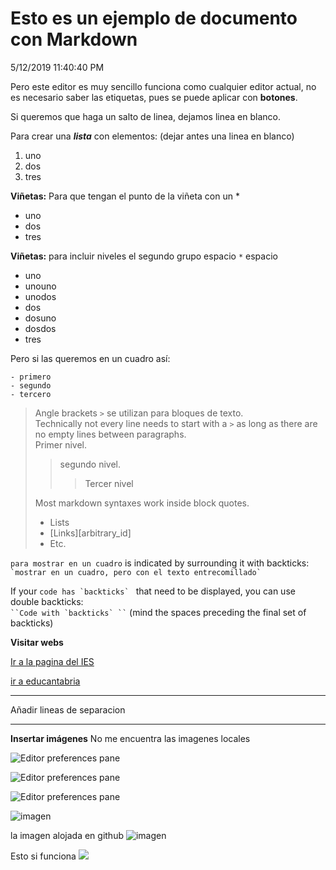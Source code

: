 # Esto es un ejemplo de documento con Markdown #
5/12/2019 11:40:40 PM 

Pero este editor es muy sencillo funciona como cualquier editor actual, no es necesario saber las etiquetas, pues se puede aplicar con **botones**.

Si queremos que haga un salto de linea, dejamos linea en blanco.

Para crear una ***lista*** con elementos: (dejar antes una linea en blanco)

1. uno
2. dos
3. tres

**Viñetas:** Para que tengan el punto de la viñeta con un *

* uno
* dos
* tres

**Viñetas:** para incluir niveles el segundo grupo espacio `*` espacio

* uno
 *    unouno
 *    unodos
* dos
 * dosuno
 * dosdos 
* tres

Pero si las queremos en un cuadro así:

```
- primero
- segundo
- tercero
```


> Angle brackets `>` se utilizan para bloques de texto.  
Technically not every line needs to start with a `>` as long as
there are no empty lines between paragraphs.  
> Primer nivel.
> > segundo nivel.  
> > > Tercer nivel
>
> Most markdown syntaxes work inside block quotes.
>
> * Lists
> * [Links][arbitrary_id]
> * Etc.

`para mostrar en un cuadro` is indicated by surrounding it with backticks:  
`` `mostrar en un cuadro, pero con el texto entrecomillado` ``

If your ``code has `backticks` `` that need to be displayed, you can use double backticks:  
```` ``Code with `backticks` `` ````  (mind the spaces preceding the final set of backticks)

 **Visitar webs** 

[Ir a la pagina del IES](www.iesmiguelherrero.com)

[ir a educantabria](http://www.educantabria.es)

***
Añadir lineas de separacion
***


**Insertar imágenes**
No me encuentra las imagenes locales 

![Editor preferences pane](/ubuntu.png)

![Editor preferences pane](http://d.pr/i/6OL5+)


![Editor preferences pane]( ubuntu.png)

![imagen](/EXTERIOR.jpg)

la imagen alojada en github
![imagen](https://github.com/callejamatea/taller-openwebinar-github/blob/master/img/EXTERIOR.jpg)

Esto si funciona
![](https://assets.ubuntu.com/v1/8dd99b80-ubuntu-logo14.png)
 


